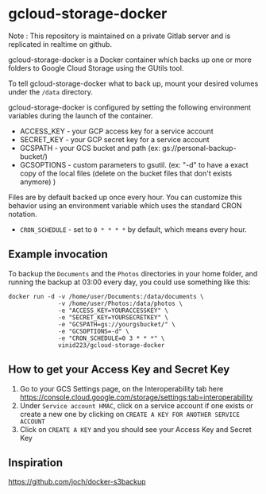 # gcloud-storage-docker

Note : This repository is maintained on a private Gitlab server and is replicated in realtime on github.

gcloud-storage-docker is a Docker container which backs up one or more folders to Google Cloud Storage using the GUtils tool.

To tell gcloud-storage-docker what to back up, mount your desired volumes under the `/data` directory.

gcloud-storage-docker is configured by setting the following environment variables during
the launch of the container.

- ACCESS_KEY - your GCP access key for a service account
- SECRET_KEY - your GCP secret key for a service account
- GCSPATH - your GCS bucket and path (ex: gs://personal-backup-bucket/)
- GCSOPTIONS - custom parameters to gsutil. (ex: "-d" to have a exact copy of the local files (delete on the bucket files that don't exists anymore) )

Files are by default backed up once every hour. You can customize this behavior
using an environment variable which uses the standard CRON notation.

- `CRON_SCHEDULE` - set to `0 * * * *` by default, which means every hour.

## Example invocation

To backup the `Documents` and the `Photos` directories in your home folder, and
running the backup at 03:00 every day, you could use something like this:

```
docker run -d -v /home/user/Documents:/data/documents \ 
              -v /home/user/Photos:/data/photos \ 
              -e "ACCESS_KEY=YOURACCESSKEY" \ 
              -e "SECRET_KEY=YOURSECRETKEY" \ 
              -e "GCSPATH=gs://yourgsbucket/" \ 
              -e "GCSOPTIONS=-d" \ 
              -e "CRON_SCHEDULE=0 3 * * *" \ 
              vinid223/gcloud-storage-docker 
```

## How to get your Access Key and Secret Key

1. Go to your GCS Settings page, on the Interoperability tab here https://console.cloud.google.com/storage/settings;tab=interoperability
2. Under `Service account HMAC`, click on a service account if one exists or create a new one by clicking on `CREATE A KEY FOR ANOTHER SERVICE ACCOUNT`
3. Click on `CREATE A KEY` and you should see your Access Key and Secret Key

## Inspiration
https://github.com/joch/docker-s3backup
